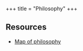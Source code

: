 +++
title = "Philosophy"
+++


## Resources

-   [Map of philosophy](https://homepage.univie.ac.at/maximilian.noichl/full/zoom_final/index.html)

